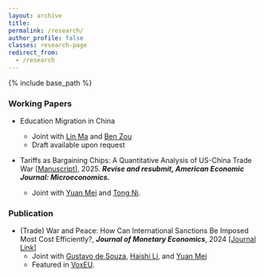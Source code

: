 ```yaml
---
layout: archive
title: 
permalink: /research/
author_profile: false
classes: research-page
redirect_from:
  - /research
---
```

{% include base_path %}

### Working Papers

- Education Migration in China
  - Joint with [Lin Ma](https://lin-ma.com/index.html) and [Ben Zou](https://www.zouben.net)
  - Draft available upon request

- Tariffs as Bargaining Chips: A Quantitative Analysis of US-China Trade War \[[Manuscript](https://naiyuanh.github.io/files/tariff_bargaining.pdf)\], 2025. ***Revise and resubmit, American Economic Journal: Microeconomics.***
  - Joint with [Yuan Mei](https://sites.google.com/site/meiyecon/home) and [Tong Ni](https://tong-ni.github.io).
  


### Publication
- (Trade) War and Peace: How Can International Sanctions Be Imposed Most Cost Efficiently?, ***Journal of Monetary Economics***, 2024 \[[Journal Link](https://www.sciencedirect.com/science/article/abs/pii/S0304393224000254)\]
    - Joint with [Gustavo de Souza](https://gustavodesouza.net), [Haishi Li](https://sites.google.com/view/haishi-harry-li/home), and [Yuan Mei](https://sites.google.com/site/meiyecon/home)
    - Featured in [VoxEU](https://cepr.org/voxeu/columns/trade-war-and-peace-how-impose-international-trade-sanctions).
   
